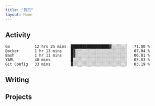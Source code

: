 ```yaml
---
title: "首页"
layout: Home
---
```


## Activity
<!--START_SECTION:waka-->
```text
Go           12 hrs 25 mins  █████████████████▓░░░░░░░   71.00 % 
Docker       1 hr 13 mins    █▓░░░░░░░░░░░░░░░░░░░░░░░   07.04 % 
Bash         1 hr 11 mins    █▓░░░░░░░░░░░░░░░░░░░░░░░   06.81 % 
YAML         40 mins         █░░░░░░░░░░░░░░░░░░░░░░░░   03.83 % 
Git Config   33 mins         ▓░░░░░░░░░░░░░░░░░░░░░░░░   03.19 % 
```
<!--END_SECTION:waka-->

## Writing
<PindedPosts />

## Projects
<Projects />
